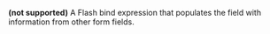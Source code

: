**(not supported)** 
A Flash bind expression that populates the field with information from other form fields.